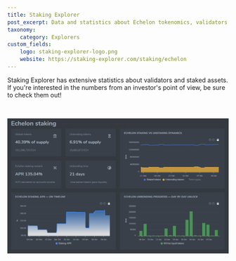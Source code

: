 ```yaml
---
title: Staking Explorer
post_excerpt: Data and statistics about Echelon tokenomics, validators and staked assets
taxonomy:
    category: Explorers
custom_fields:
    logo: staking-explorer-logo.png
    website: https://staking-explorer.com/staking/echelon
---
```

Staking Explorer has extensive statistics about validators and staked assets. If you're interested in the numbers from an investor's point of view, be sure to check them out!

&nbsp;

[![Staking Explorer](/_images/staking-explorer-pic1.png "Staking Explorer")](https://staking-explorer.com/staking/echelon)

